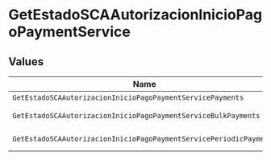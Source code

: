# GetEstadoSCAAutorizacionInicioPagoPaymentService


## Values

| Name                                                               | Value                                                              |
| ------------------------------------------------------------------ | ------------------------------------------------------------------ |
| `GetEstadoSCAAutorizacionInicioPagoPaymentServicePayments`         | payments                                                           |
| `GetEstadoSCAAutorizacionInicioPagoPaymentServiceBulkPayments`     | bulk-payments                                                      |
| `GetEstadoSCAAutorizacionInicioPagoPaymentServicePeriodicPayments` | periodic-payments                                                  |
